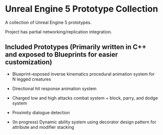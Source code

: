 # Unreal Engine 5 Prototype Collection
 
A collection of Unreal Engine 5 prototypes.

Project has partial networking/replication integration.

## Included Prototypes (Primarily written in C++ and exposed to Blueprints for easier customization)

- Blueprint-exposed inverse kinematics procedural animation system for N legged creatures

- Directional hit response animation system

- Charged low and high attacks combat system + block, parry, and dodge system

- Proximity dialogue detection

- (In progress) Dynamic ability system using decorator design pattern for attribute and modifier stacking 
